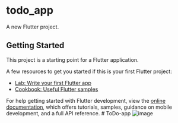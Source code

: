 # todo_app

A new Flutter project.

## Getting Started

This project is a starting point for a Flutter application.

A few resources to get you started if this is your first Flutter project:

- [Lab: Write your first Flutter app](https://docs.flutter.dev/get-started/codelab)
- [Cookbook: Useful Flutter samples](https://docs.flutter.dev/cookbook)

For help getting started with Flutter development, view the
[online documentation](https://docs.flutter.dev/), which offers tutorials,
samples, guidance on mobile development, and a full API reference.
#   T o D o - a p p 
 
 ![image](https://github.com/HRISH-ABH/ToDo-app/assets/122280676/e0df5fda-1ef3-46a4-b37c-3194d820ce75)
